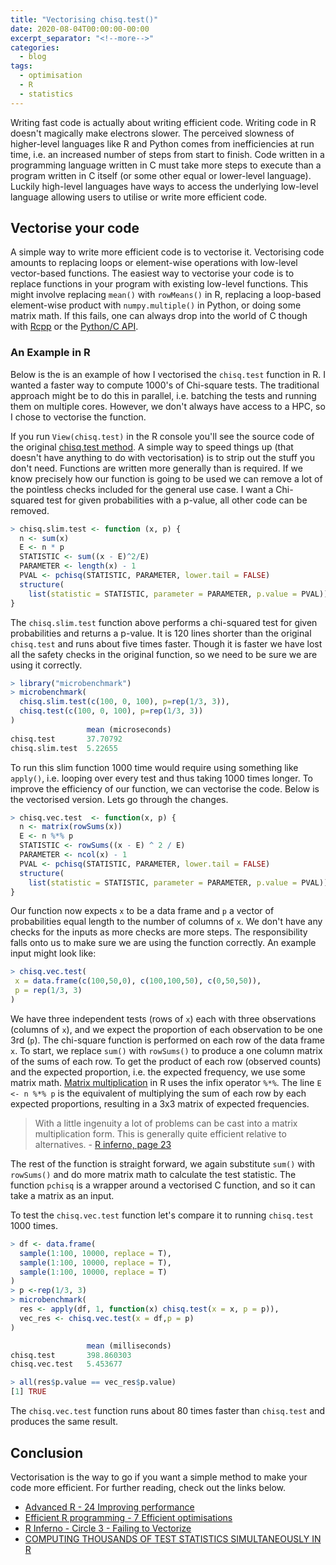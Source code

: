 ```yaml
---
title: "Vectorising chisq.test()"
date: 2020-08-04T00:00:00-00:00
excerpt_separator: "<!--more-->"
categories:
  - blog
tags:
  - optimisation
  - R
  - statistics
---
```


Writing fast code is actually about writing efficient code. Writing code in R doesn't magically make electrons slower. The perceived slowness of higher-level languages like R and Python comes from inefficiencies at run time, i.e. an increased number of steps from start to finish. Code written in a programming language written in C must take more steps to execute than a program written in C itself (or some other equal or lower-level language). Luckily high-level languages have ways to access the underlying low-level language allowing users to utilise or write more efficient code.

## Vectorise your code

A simple way to write more efficient code is to vectorise it. Vectorising code amounts to replacing loops or element-wise operations with low-level vector-based functions. The easiest way to vectorise your code is to replace functions in your program with existing low-level functions. This might involve replacing `mean()` with `rowMeans()` in R, replacing a loop-based element-wise product with `numpy.multiple()` in Python, or doing some matrix math. If this fails, one can always drop into the world of C though with [Rcpp](http://www.rcpp.org/) or the [Python/C API](https://docs.python.org/3/c-api/index.html). 

### An Example in R 

Below is the is an example of how I vectorised the `chisq.test` function in R. I wanted a faster way to compute 1000's of Chi-square tests. The traditional approach might be to do this in parallel, i.e. batching the tests and running them on multiple cores. However, we don't always have access to a HPC, so I chose to vectorise the function. 

If you run `View(chisq.test)` in the R console you'll see the source code of the original [chisq.test method](https://github.com/wch/r-source/blob/5a156a0865362bb8381dcd69ac335f5174a4f60c/src/library/stats/R/chisq.test.R). A simple way to speed things up (that doesn't have anything to do with vectorisation) is to strip out the stuff you don't need. Functions are written more generally than is required. If we know precisely how our function is going to be used we can remove a lot of the pointless checks included for the general use case. I want a Chi-squared test for given probabilities with a p-value, all other code can be removed. 

```R
> chisq.slim.test <- function (x, p) {
  n <- sum(x)
  E <- n * p
  STATISTIC <- sum((x - E)^2/E)
  PARAMETER <- length(x) - 1
  PVAL <- pchisq(STATISTIC, PARAMETER, lower.tail = FALSE)
  structure(
    list(statistic = STATISTIC, parameter = PARAMETER, p.value = PVAL))
}
```

The `chisq.slim.test` function above performs a chi-squared test for given probabilities and returns a p-value. It is 120 lines shorter than the original `chisq.test` and runs about five times faster. Though it is faster we have lost all the safety checks in the original function, so we need to be sure we are using it correctly. 

```R
> library("microbenchmark")
> microbenchmark(
  chisq.slim.test(c(100, 0, 100), p=rep(1/3, 3)),
  chisq.test(c(100, 0, 100), p=rep(1/3, 3))
)
                 mean (microseconds) 
chisq.test       37.70792 
chisq.slim.test  5.22655 
```

To run this slim function 1000 time would require using something like `apply()`, i.e. looping over every test and thus taking 1000 times longer. To improve the efficiency of our function, we can vectorise the code. Below is the vectorised version. Lets go through the changes. 

```R
> chisq.vec.test  <- function(x, p) {
  n <- matrix(rowSums(x))
  E <- n %*% p
  STATISTIC <- rowSums((x - E) ^ 2 / E)
  PARAMETER <- ncol(x) - 1
  PVAL <- pchisq(STATISTIC, PARAMETER, lower.tail = FALSE)
  structure(
    list(statistic = STATISTIC, parameter = PARAMETER, p.value = PVAL))
}
```

Our function now expects `x` to be a data frame and `p` a vector of probabilities equal length to the number of columns of `x`. We don't have any checks for the inputs as more checks are more steps. The responsibility falls onto us to make sure we are using the function correctly. An example input might look like:

```R
> chisq.vec.test(
 x = data.frame(c(100,50,0), c(100,100,50), c(0,50,50)),
 p = rep(1/3, 3)
)
```
We have three independent tests (rows of `x`) each with three observations (columns of `x`), and we expect the proportion of each observation to be one 3rd (`p`). The chi-square function is performed on each row of the data frame `x`. To start, we replace `sum()` with `rowSums()` to produce a one column matrix of the sums of each row. To get the product of each row (observed counts) and the expected proportion, i.e. the expected frequency, we use some matrix math. [Matrix multiplication](https://en.wikipedia.org/wiki/Matrix_multiplication) in R uses the infix operator `%*%`. The line `E <- n %*% p` is the equivalent of multiplying the sum of each row by each expected proportions, resulting in a 3x3 matrix of expected frequencies. 

> With a little ingenuity a lot of problems can be cast into a matrix multiplication form. This is generally quite efficient relative to alternatives. - [R inferno, page 23](http://www.burns-stat.com/pages/Tutor/R_inferno.pdf)

The rest of the function is straight forward, we again substitute `sum()` with `rowSums()` and do more matrix math to calculate the test statistic. The function `pchisq` is a wrapper around a vectorised C function, and so it can take a matrix as an input. 

To test the `chisq.vec.test` function let's compare it to running `chisq.test` 1000 times.

```R
> df <- data.frame(
  sample(1:100, 10000, replace = T),
  sample(1:100, 10000, replace = T),
  sample(1:100, 10000, replace = T)
)
> p <-rep(1/3, 3)
> microbenchmark(
  res <- apply(df, 1, function(x) chisq.test(x = x, p = p)),
  vec_res <- chisq.vec.test(x = df,p = p)
)

                 mean (milliseconds)
chisq.test       398.860303
chisq.vec.test   5.453677

> all(res$p.value == vec_res$p.value)
[1] TRUE
```

The `chisq.vec.test` function runs about 80 times faster than `chisq.test` and produces the same result. 

## Conclusion

Vectorisation is the way to go if you want a simple method to make your code more efficient. For further reading, check out the links below. 

- [Advanced R - 24 Improving performance](https://adv-r.hadley.nz/perf-improve.html)
- [Efficient R programming - 7 Efficient optimisations](https://csgillespie.github.io/efficientR/performance.html)
- [R Inferno - Circle 3 - Failing to Vectorize](http://www.burns-stat.com/pages/Tutor/R_inferno.pdf)
- [COMPUTING THOUSANDS OF TEST STATISTICS SIMULTANEOUSLY IN R](http://stat-computing.org/newsletter/issues/scgn-18-1.pdf)